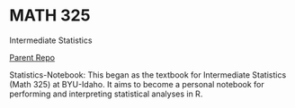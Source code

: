 # MATH 325

Intermediate Statistics

[Parent Repo](https://github.com/saundersg/Statistics-Notebook)

Statistics-Notebook: This began as the textbook for Intermediate Statistics (Math 325) at BYU-Idaho. It aims to become a personal notebook for performing and interpreting statistical analyses in R.

